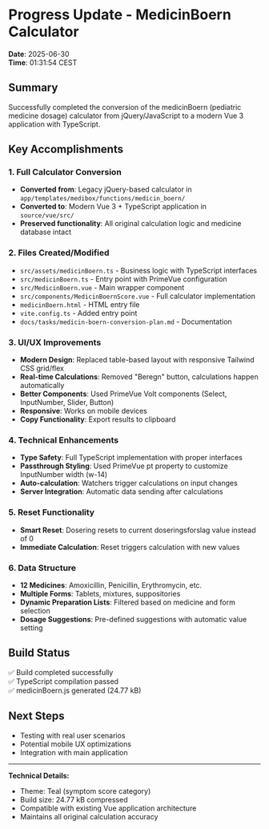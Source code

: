 # Progress Update - MedicinBoern Calculator

**Date**: 2025-06-30  
**Time**: 01:31:54 CEST

## Summary

Successfully completed the conversion of the medicinBoern (pediatric medicine dosage) calculator from jQuery/JavaScript to a modern Vue 3 application with TypeScript.

## Key Accomplishments

### 1. Full Calculator Conversion
- **Converted from**: Legacy jQuery-based calculator in `app/templates/medibox/functions/medicin_boern/`
- **Converted to**: Modern Vue 3 + TypeScript application in `source/vue/src/`
- **Preserved functionality**: All original calculation logic and medicine database intact

### 2. Files Created/Modified
- `src/assets/medicinBoern.ts` - Business logic with TypeScript interfaces
- `src/medicinBoern.ts` - Entry point with PrimeVue configuration
- `src/MedicinBoern.vue` - Main wrapper component
- `src/components/MedicinBoernScore.vue` - Full calculator implementation
- `medicinBoern.html` - HTML entry file
- `vite.config.ts` - Added entry point
- `docs/tasks/medicin-boern-conversion-plan.md` - Documentation

### 3. UI/UX Improvements
- **Modern Design**: Replaced table-based layout with responsive Tailwind CSS grid/flex
- **Real-time Calculations**: Removed "Beregn" button, calculations happen automatically
- **Better Components**: Used PrimeVue Volt components (Select, InputNumber, Slider, Button)
- **Responsive**: Works on mobile devices
- **Copy Functionality**: Export results to clipboard

### 4. Technical Enhancements
- **Type Safety**: Full TypeScript implementation with proper interfaces
- **Passthrough Styling**: Used PrimeVue pt property to customize InputNumber width (w-14)
- **Auto-calculation**: Watchers trigger calculations on input changes
- **Server Integration**: Automatic data sending after calculations

### 5. Reset Functionality
- **Smart Reset**: Dosering resets to current doseringsforslag value instead of 0
- **Immediate Calculation**: Reset triggers calculation with new values

### 6. Data Structure
- **12 Medicines**: Amoxicillin, Penicillin, Erythromycin, etc.
- **Multiple Forms**: Tablets, mixtures, suppositories
- **Dynamic Preparation Lists**: Filtered based on medicine and form selection
- **Dosage Suggestions**: Pre-defined suggestions with automatic value setting

## Build Status
✅ Build completed successfully  
✅ TypeScript compilation passed  
✅ medicinBoern.js generated (24.77 kB)  

## Next Steps
- Testing with real user scenarios
- Potential mobile UX optimizations
- Integration with main application

---

**Technical Details:**
- Theme: Teal (symptom score category)
- Build size: 24.77 kB compressed
- Compatible with existing Vue application architecture
- Maintains all original calculation accuracy